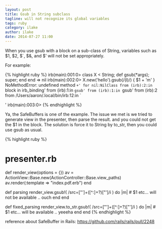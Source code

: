 ```yaml
---
layout: post
title: Gsub in String subclass
tagline: will not recognize its global variables
tags: ruby
category: ilake
author: ilake
date: 2014-07-27 11:00
---
```

When you use gsub with a block on a sub-class of String, variables such as $1, $2, $`, $&, and $’ will not be set appropriately.

For example:

{% highlight ruby %}
irb(main):001:0> class X < String; def gsub(*args); super; end end
=> nil
irb(main):002:0> X.new('hello').gsub(/(l)/) { $1 + 'm' }
NoMethodError: undefined method `+' for nil:NilClass
    from (irb):2:in `block in irb_binding'
    from (irb):1:in `gsub'
    from (irb):1:in `gsub'
    from (irb):2
    from /Users/aaron/.local/bin/irb:12:in `<main>'
irb(main):003:0>
{% endhighlight %}

Ya, the SafeBuffers is one of the example. The issue we met is we tried to generate view in the presenter, then parse the result. and you could not get the $1 in the block. The solution is force it to String by to_str, then you could use gsub as usual.

{% highlight ruby %}
  # presenter.rb
  def render_view(options = {})
    av = ActionView::Base.new(ActionController::Base.view_paths)
    av.render(:template => "index.pdf.erb")
  end

  def parsing
    render_view.gsub!( /src=["']+([^:]+?)["']/i ) do |m|
      # $1 etc... will not be available .. ouch
    end
  end

  def fixed_parsing
    render_view.to_str.gsub!( /src=["']+([^:]+?)["']/i ) do |m|
      # $1 etc... will be available .. yeeeha
    end
  end
{% endhighlight %}

reference about SafeBuffer in Rails: <https://github.com/rails/rails/pull/2248>

